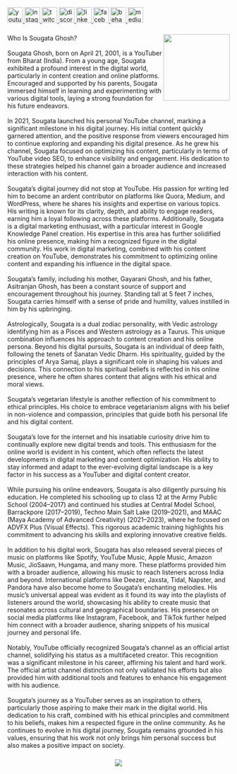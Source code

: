 <div align="left">
  <a href="https://www.youtube.com/@sougataghosh" target="_blank">
    <img src="https://img.shields.io/static/v1?message=Youtube&logo=youtube&label=&color=FF0000&logoColor=white&labelColor=&style=for-the-badge" height="35" alt="youtube logo"  />
  </a>
  <a href="https://www.instagram.com/isougataghosh" target="_blank">
    <img src="https://img.shields.io/static/v1?message=Instagram&logo=instagram&label=&color=E4405F&logoColor=white&labelColor=&style=for-the-badge" height="35" alt="instagram logo"  />
  </a>
  <a href="https://www.twitch.tv/isougataghosh" target="_blank">
    <img src="https://img.shields.io/static/v1?message=Twitch&logo=twitch&label=&color=9146FF&logoColor=white&labelColor=&style=for-the-badge" height="35" alt="twitch logo"  />
  </a>
  <a href="https://discord.me/sougataghosh" target="_blank">
    <img src="https://img.shields.io/static/v1?message=Discord&logo=discord&label=&color=7289DA&logoColor=white&labelColor=&style=for-the-badge" height="35" alt="discord logo"  />
  </a>
  <a href="https://www.linkedin.com/in/isougataghosh" target="_blank">
    <img src="https://img.shields.io/static/v1?message=LinkedIn&logo=linkedin&label=&color=0077B5&logoColor=white&labelColor=&style=for-the-badge" height="35" alt="linkedin logo"  />
  </a>
  <a href="https://www.facebook.com/sougataxghosh" target="_blank">
    <img src="https://img.shields.io/static/v1?message=Facebook&logo=facebook&label=&color=1877F2&logoColor=white&labelColor=&style=for-the-badge" height="35" alt="facebook logo"  />
  </a>
  <a href="https://www.behance.net/isougataghosh" target="_blank">
    <img src="https://img.shields.io/static/v1?message=Behance&logo=behance&label=&color=1769ff&logoColor=white&labelColor=&style=for-the-badge" height="35" alt="behance logo"  />
  </a>
  <a href="https://medium.com/@isougataghosh" target="_blank">
    <img src="https://img.shields.io/static/v1?message=Medium&logo=medium&label=&color=12100E&logoColor=white&labelColor=&style=for-the-badge" height="35" alt="medium logo"  />
  </a>
</div>

###

<div align="left">
</div>

###

<img align="right" height="150" src="https://pbs.twimg.com/profile_images/1822535011209277442/Vonz10N6_400x400.jpg"  />

###

<p align="left">Who Is Sougata Ghosh?<br><br>Sougata Ghosh, born on April 21, 2001, is a YouTuber from Bharat (India). From a young age, Sougata exhibited a profound interest in the digital world, particularly in content creation and online platforms. Encouraged and supported by his parents, Sougata immersed himself in learning and experimenting with various digital tools, laying a strong foundation for his future endeavors.<br><br>In 2021, Sougata launched his personal YouTube channel, marking a significant milestone in his digital journey. His initial content quickly garnered attention, and the positive response from viewers encouraged him to continue exploring and expanding his digital presence. As he grew his channel, Sougata focused on optimizing his content, particularly in terms of YouTube video SEO, to enhance visibility and engagement. His dedication to these strategies helped his channel gain a broader audience and increased interaction with his content.<br><br>Sougata’s digital journey did not stop at YouTube. His passion for writing led him to become an ardent contributor on platforms like Quora, Medium, and WordPress, where he shares his insights and expertise on various topics. His writing is known for its clarity, depth, and ability to engage readers, earning him a loyal following across these platforms. Additionally, Sougata is a digital marketing enthusiast, with a particular interest in Google Knowledge Panel creation. His expertise in this area has further solidified his online presence, making him a recognized figure in the digital community. His work in digital marketing, combined with his content creation on YouTube, demonstrates his commitment to optimizing online content and expanding his influence in the digital space.<br><br>Sougata’s family, including his mother, Gayarani Ghosh, and his father, Asitranjan Ghosh, has been a constant source of support and encouragement throughout his journey. Standing tall at 5 feet 7 inches, Sougata carries himself with a sense of pride and humility, values instilled in him by his upbringing.<br><br>Astrologically, Sougata is a dual zodiac personality, with Vedic astrology identifying him as a Pisces and Western astrology as a Taurus. This unique combination influences his approach to content creation and his online persona. Beyond his digital pursuits, Sougata is an individual of deep faith, following the tenets of Sanatan Vedic Dharm. His spirituality, guided by the principles of Arya Samaj, plays a significant role in shaping his values and decisions. This connection to his spiritual beliefs is reflected in his online presence, where he often shares content that aligns with his ethical and moral views.<br><br>Sougata’s vegetarian lifestyle is another reflection of his commitment to ethical principles. His choice to embrace vegetarianism aligns with his belief in non-violence and compassion, principles that guide both his personal life and his digital content.<br><br>Sougata’s love for the internet and his insatiable curiosity drive him to continually explore new digital trends and tools. This enthusiasm for the online world is evident in his content, which often reflects the latest developments in digital marketing and content optimization. His ability to stay informed and adapt to the ever-evolving digital landscape is a key factor in his success as a YouTuber and digital content creator.<br><br>While pursuing his online endeavors, Sougata is also diligently pursuing his education. He completed his schooling up to class 12 at the Army Public School (2004–2017) and continued his studies at Central Model School, Barrackpore (2017–2019), Techno Main Salt Lake (2019–2021), and MAAC (Maya Academy of Advanced Creativity) (2021–2023), where he focused on ADVFX Plus (Visual Effects). This rigorous academic training highlights his commitment to advancing his skills and exploring innovative creative fields.<br><br>In addition to his digital work, Sougata has also released several pieces of music on platforms like Spotify, YouTube Music, Apple Music, Amazon Music, JioSaavn, Hungama, and many more. These platforms provided him with a broader audience, allowing his music to reach listeners across India and beyond. International platforms like Deezer, Jaxsta, Tidal, Napster, and Pandora have also become home to Sougata’s enchanting melodies. His music’s universal appeal was evident as it found its way into the playlists of listeners around the world, showcasing his ability to create music that resonates across cultural and geographical boundaries. His presence on social media platforms like Instagram, Facebook, and TikTok further helped him connect with a broader audience, sharing snippets of his musical journey and personal life.<br><br>Notably, YouTube officially recognized Sougata’s channel as an official artist channel, solidifying his status as a multifaceted creator. This recognition was a significant milestone in his career, affirming his talent and hard work. The official artist channel distinction not only validated his efforts but also provided him with additional tools and features to enhance his engagement with his audience.<br><br>Sougata’s journey as a YouTuber serves as an inspiration to others, particularly those aspiring to make their mark in the digital world. His dedication to his craft, combined with his ethical principles and commitment to his beliefs, makes him a respected figure in the online community. As he continues to evolve in his digital journey, Sougata remains grounded in his values, ensuring that his work not only brings him personal success but also makes a positive impact on society.</p>

###
<div align="center">
  <img src="https://profile-counter.glitch.me/isougataghosh/count.svg?"  />
</div>

###
